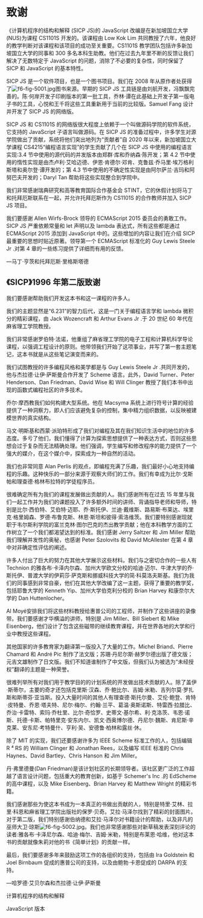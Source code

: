 

# 致谢

《计算机程序的结构和解释 (SICP JS)的 JavaScript 改编是在新加坡国立大学(NUS)为课程 CS1101S 开发的。该课程由 Low Kok Lim 共同教授了六年，他良好的教学判断对该课程和该项目的成功至关重要。CS1101S 教学团队包括许多新加坡国立大学的同事和 300 多名本科生助教。他们在过去九年里不断的反馈让我们解决了无数特定于 JavaScript 的问题，消除了不必要的复杂性，同时保留了 SICP 和 JavaScript 的基本特性。

SICP JS 是一个软件项目，也是一个图书项目。我们在 2008 年从原作者处获得了![f6-fig-5001.jpg](../images/f6-fig-5001.jpg)图书来源。早期的 SICP JS 工具链是由刘航开发，冯飘飘完善的。陈·何岸开发子印刷版本的第一批工具，乔林·谭在此基础上开发子第一版电子书的工具，心悦和王千将这些工具重新用于当前的比较版。Samuel Fang 设计并开发了 SICP JS 的网络版。

SICP JS 和 CS1101S 的网络版很大程度上依赖于一个叫做源码学院的软件系统，它支持的 JavaScript 子语言叫做源码。在 SICP JS 的准备过程中，许多学生对源学院做出了贡献，系统将他们突出地列为“贡献者”自 2020 年以来，新加坡国立大学课程 CS4215“编程语言实现”的学生贡献了几个在 SICP JS 中使用的编程语言实现:3.4 节中使用的源代码的并发版本由郑群·库和乔纳森·陈开发；第 4.2 节中使用的惰性实现是由杰卢利·艾哈迈德、伊恩·肯德尔·邓肯、克鲁兹·乔马里·埃万格利斯塔和奥尔登·谭开发的；第 4.3 节中使用的不确定性实现是由阿尔萨兰·吉玛和阿努巴夫开发的；Daryl Tan 帮助将这些实现整合到学院中。

我们非常感谢瑞典研究和高等教育国际合作基金会 STINT，它的休假计划将马丁和托拜厄斯联系在一起，并允许托拜厄斯作为 CS1101S 的合作教师并加入 SICP JS 项目。

我们要感谢 Allen Wirfs-Brock 领导的 ECMAScript 2015 委员会的勇敢工作。SICP JS 严重依赖常量和 let 声明以及 lambda 表达式，所有这些都是通过 ECMAScript 2015 添加到 JavaScript 中的。这些增加的内容让我们在介绍 SICP 最重要的思想时贴近原著。领导第一个 ECMAScript 标准化的 Guy Lewis Steele Jr .对第 4 章的一些练习提供了详细而有用的反馈。

—马丁·亨茨和托拜厄斯·里格斯塔德

## 《SICP》1996 年第二版致谢

我们要感谢帮助我们开发这本书和这一课程的许多人。

我们的主题显然是“6.231”的智力后代，这是一门关于编程语言学和 lambda 微积分的精彩课程，由 Jack Wozencraft 和 Arthur Evans Jr .于 20 世纪 60 年代在麻省理工学院教授。

我们非常感谢罗伯特·法诺，他重组了麻省理工学院的电子工程和计算机科学导论课程，以强调工程设计的原则。他带领我们开始了这项事业，并写了第一套主题笔记，这本书就是从这些笔记演变而来的。

我们试图教授的许多编程风格和美学都是与 Guy Lewis Steele Jr .共同开发的，他与杰拉德·让伊·萨斯曼合作开发了 Scheme 语言。此外，David Turner、Peter Henderson、Dan Friedman、David Wise 和 Will Clinger 教授了我们本书中出现的函数式编程社区的许多技术。

乔尔·摩西教我们如何构建大型系统。他在 Macsyma 系统上进行符号计算的经验提供了一种洞察力，即人们应该避免复杂的控制，集中精力组织数据，以反映被建模世界的真实结构。

马文·明斯基和西蒙·派珀特形成了我们对编程及其在我们知识生活中的地位的许多态度。多亏了他们，我们懂得了计算为探索思想提供了一种表达方式，否则这些思想会过于复杂而无法精确处理。他们强调，学生编写和修改程序的能力提供了一个强大的媒介，在这个媒介中，探索成为一种自然的活动。

我们也非常同意 Alan Perlis 的观点，即编程充满了乐趣，我们最好小心地支持编程的乐趣。这种快乐的一部分来源于观察大师们的工作。我们有幸成为比尔·戈斯帕和理查德·格林布拉特的学徒程序员。

很难确定所有为我们的课程发展做出贡献的人。我们感谢所有在过去 15 年里与我们一起工作并为我们的课题投入了许多额外时间的讲师、背诵指导老师和导师，特别是比尔·西伯特、艾伯特·迈耶、乔·斯托伊、兰迪·戴维斯、路易斯·布莱达、埃里克·格里姆森、罗德·布鲁克斯、林恩·斯坦和彼得·索洛维茨。我们要特别感谢现就职于韦尔斯利学院的富兰克林·图尔巴克的杰出教学贡献；他在本科教学方面的工作树立了一个我们都渴望达到的标准。我们感谢 Jerry Saltzer 和 Jim Miller 帮助我们理解并发性的奥秘，也感谢 Peter Szolovits 和 David McAllester 在第 4 章中对非确定性评估的阐述。

许多人付出了巨大的努力在其他大学展示这些材料。我们与之密切合作的一些人有 Technion 的雅各布·卡泽内尔森、加州大学欧文分校的哈迪·迈尔、牛津大学的乔·斯托伊、普渡大学的伊莉莎·萨克斯和挪威科技大学的简·科莫洛夫斯基。我们为我们的同事感到非常自豪，他们在其他大学改编了这一主题，获得了重要的教学奖，包括耶鲁大学的 Kenneth Yip、加州大学伯克利分校的 Brian Harvey 和康奈尔大学的 Dan Huttenlocher。

Al Moyé安排我们将这些材料教授给惠普公司的工程师，并制作了这些讲座的录像带。我们要感谢才华横溢的讲师，特别是 Jim Miller、Bill Siebert 和 Mike Eisenberg，他们设计了包含这些磁带的继续教育课程，并在世界各地的大学和行业中教授这些课程。

其他国家的许多教育家为翻译第一版投入了大量的工作。Michel Briand、Pierre Chamard 和 André Pic 制作了法文版；苏珊·丹尼尔斯·赫罗尔德出版了德文版；元吉文雄制作了日文版。我们不知道谁制作了中文版，但我们认为被选为“未经授权”翻译的主题是一种荣誉。

很难列举所有对我们用于教学目的的计划系统的开发做出技术贡献的人。除了盖伊·斯蒂尔，主要的奇才还包括克里斯·汉森、乔·鲍比尔、吉姆·米勒、吉列尔莫·罗扎斯和斯蒂芬·亚当斯。投入大量时间的其他人有理查德·斯托尔曼、艾伦·鲍登、肯特·皮特曼、乔恩·塔夫特、尼尔·梅尔、约翰·兰平、葛温·奥斯诺斯、特雷西·拉腊比、乔治·卡雷特、索玛·乔杜里、比尔·奇恰罗、史蒂文·基尔希、利·克洛茨、韦恩·诺斯、托德·卡斯、帕特里克·安东内尔、凯文·西奥博尔德、丹尼尔·魏斯、肯尼斯·辛克莱、安东尼·考特曼什、亨利·吴、安德鲁·柏林和露丝·休。

除了 MIT 的实现，我们还要感谢许多为 IEEE Scheme 标准工作的人，包括编辑 R ⁴ RS 的 William Clinger 和 Jonathan Rees，以及编写 IEEE 标准的 Chris Haynes、David Bartley、Chris Hanson 和 Jim Miller。

丹·弗里德曼(Dan Friedman)是该计划社区的长期领导者。该社区更广泛的工作超越了语言设计问题，包括重大的教育创新，如基于 Schemer's Inc .的 EdScheme 的高中课程，以及 Mike Eisenberg、Brian Harvey 和 Matthew Wright 的精彩书籍。

我们感谢那些为使这本书成为一本真正的书做出贡献的人，特别是特里·艾林、拉里·科恩和麻省理工学院出版社的保罗·贝奇。艾拉·马泽尔找到了精彩的封面图片。对于第二版，我们特别感谢伯纳德和艾拉·马泽尔对书籍设计的帮助，以及非凡的巫师大卫·琼斯![f6-fig-5002.jpg](../images/f6-fig-5002.jpg)。我们也非常感谢那些对新草稿发表深刻评论的读者:雅各布·卡泽尼尔森、哈迪·梅尔、吉姆·米勒，特别是布莱恩·哈维，他对这本书的贡献就像朱莉对他的书《简单计划》的贡献一样。

最后，我们要感谢多年来鼓励这项工作的各组织的支持，包括由 Ira Goldstein 和 Joel Birnbaum 促成的惠普公司的支持，以及由鲍勃·卡恩促成的 DARPA 的支持。

—哈罗德·艾贝尔森和杰拉德·让伊·萨斯曼



计算机程序的结构和解释

JavaScript 版本